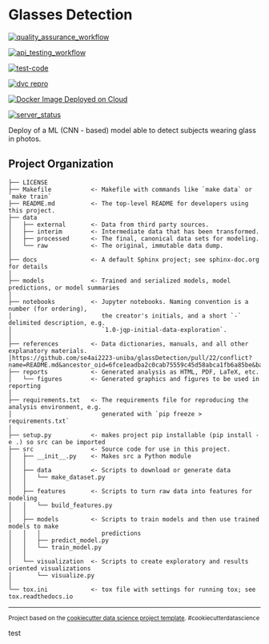 Glasses Detection
==============================

[![quality_assurance_workflow](https://github.com/se4ai2223-uniba/glassDetection/actions/workflows/QA.yml/badge.svg)](https://github.com/se4ai2223-uniba/glassDetection/actions/workflows/QA.yml)

[![api_testing_workflow](https://github.com/se4ai2223-uniba/glassDetection/actions/workflows/api-test.yaml/badge.svg)](https://github.com/se4ai2223-uniba/glassDetection/actions/workflows/api-test.yaml)

[![test-code](https://github.com/se4ai2223-uniba/glassDetection/actions/workflows/test_code.yml/badge.svg)](https://github.com/se4ai2223-uniba/glassDetection/actions/workflows/test_code.yml)

[![dvc repro](https://github.com/se4ai2223-uniba/glassDetection/actions/workflows/dvc_repro.yml/badge.svg)](https://github.com/se4ai2223-uniba/glassDetection/actions/workflows/dvc_repro.yml)

[![Docker Image Deployed on Cloud](https://github.com/se4ai2223-uniba/glassDetection/actions/workflows/container_upload_AWS.yml/badge.svg)](https://github.com/se4ai2223-uniba/glassDetection/actions/workflows/container_upload_AWS.yml)

[![server_status](https://github.com/se4ai2223-uniba/glassDetection/actions/workflows/server_check.yml/badge.svg)](https://yfvpqbuhav.eu-west-1.awsapprunner.com/)



Deploy of a ML (CNN - based) model able to detect subjects wearing glass in photos.

Project Organization
------------

    ├── LICENSE
    ├── Makefile           <- Makefile with commands like `make data` or `make train`
    ├── README.md          <- The top-level README for developers using this project.
    ├── data
    │   ├── external       <- Data from third party sources.
    │   ├── interim        <- Intermediate data that has been transformed.
    │   ├── processed      <- The final, canonical data sets for modeling.
    │   └── raw            <- The original, immutable data dump.
    │
    ├── docs               <- A default Sphinx project; see sphinx-doc.org for details
    │
    ├── models             <- Trained and serialized models, model predictions, or model summaries
    │
    ├── notebooks          <- Jupyter notebooks. Naming convention is a number (for ordering),
    │                         the creator's initials, and a short `-` delimited description, e.g.
    │                         `1.0-jqp-initial-data-exploration`.
    │
    ├── references         <- Data dictionaries, manuals, and all other explanatory materials.
    │https://github.com/se4ai2223-uniba/glassDetection/pull/22/conflict?name=README.md&ancestor_oid=6fce1eadba2c0cab75559c45d58abca1fb6a85be&base_oid=5c7e710453fb6a8daa5862d792a192aaf9632691&head_oid=df8915b8d0fb1f636de94af9d4770fecea42f4ad
    ├── reports            <- Generated analysis as HTML, PDF, LaTeX, etc.
    │   └── figures        <- Generated graphics and figures to be used in reporting
    │
    ├── requirements.txt   <- The requirements file for reproducing the analysis environment, e.g.
    │                         generated with `pip freeze > requirements.txt`
    │
    ├── setup.py           <- makes project pip installable (pip install -e .) so src can be imported
    ├── src                <- Source code for use in this project.
    │   ├── __init__.py    <- Makes src a Python module
    │   │
    │   ├── data           <- Scripts to download or generate data
    │   │   └── make_dataset.py
    │   │
    │   ├── features       <- Scripts to turn raw data into features for modeling
    │   │   └── build_features.py
    │   │
    │   ├── models         <- Scripts to train models and then use trained models to make
    │   │   │                 predictions
    │   │   ├── predict_model.py
    │   │   └── train_model.py
    │   │
    │   └── visualization  <- Scripts to create exploratory and results oriented visualizations
    │       └── visualize.py
    │
    └── tox.ini            <- tox file with settings for running tox; see tox.readthedocs.io


--------

<p><small>Project based on the <a target="_blank" href="https://drivendata.github.io/cookiecutter-data-science/">cookiecutter data science project template</a>. #cookiecutterdatascience</small></p>

test
